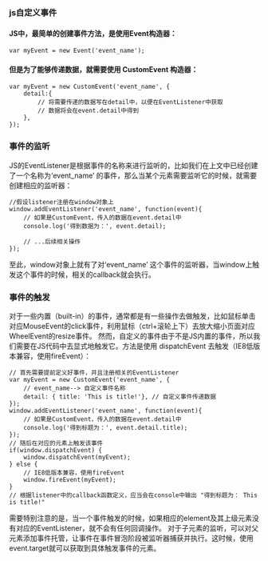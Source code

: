 ### js自定义事件
#### JS中，最简单的创建事件方法，是使用Event构造器：
```
var myEvent = new Event('event_name');
```
#### 但是为了能够传递数据，就需要使用 CustomEvent 构造器：
```
var myEvent = new CustomEvent('event_name', {
    detail:{
        // 将需要传递的数据写在detail中，以便在EventListener中获取
        // 数据将会在event.detail中得到
    },
});
```
### 事件的监听
JS的EventListener是根据事件的名称来进行监听的，比如我们在上文中已经创建了一个名称为‘event_name’ 的事件，那么当某个元素需要监听它的时候，就需要创建相应的监听器：
```
//假设listener注册在window对象上
window.addEventListener('event_name', function(event){
    // 如果是CustomEvent，传入的数据在event.detail中
    console.log('得到数据为：', event.detail);

    // ...后续相关操作
});
```
至此，window对象上就有了对‘event_name’ 这个事件的监听器，当window上触发这个事件的时候，相关的callback就会执行。
###  事件的触发
对于一些内置（built-in）的事件，通常都是有一些操作去做触发，比如鼠标单击对应MouseEvent的click事件，利用鼠标（ctrl+滚轮上下）去放大缩小页面对应WheelEvent的resize事件。
然而，自定义的事件由于不是JS内置的事件，所以我们需要在JS代码中去显式地触发它。方法是使用 dispatchEvent 去触发（IE8低版本兼容，使用fireEvent）：
```
// 首先需要提前定义好事件，并且注册相关的EventListener
var myEvent = new CustomEvent('event_name', {
    // event_name--> 自定义事件名称
    detail: { title: 'This is title!'}, // 自定义事件传递数据 
});
window.addEventListener('event_name', function(event){
    // 如果是CustomEvent，传入的数据在event.detail中
    console.log('得到标题为：', event.detail.title);
});
// 随后在对应的元素上触发该事件
if(window.dispatchEvent) {  
    window.dispatchEvent(myEvent);
} else {
    // IE8低版本兼容，使用fireEvent
    window.fireEvent(myEvent);
}
// 根据listener中的callback函数定义，应当会在console中输出 "得到标题为： This is title!"
```
需要特别注意的是，当一个事件触发的时候，如果相应的element及其上级元素没有对应的EventListener，就不会有任何回调操作。 
对于子元素的监听，可以对父元素添加事件托管，让事件在事件冒泡阶段被监听器捕获并执行。这时候，使用event.target就可以获取到具体触发事件的元素。

